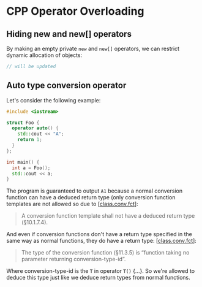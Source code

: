 # CPP Operator Overloading

## Hiding new and new[] operators
By making an empty private ```new``` and ```new[]``` operators, we can restrict dynamic allocation of objects:
```cpp
// will be updated
```

## Auto type conversion operator
Let's consider the following example:
```cpp
#include <iostream>

struct Foo {
  operator auto() {
    std::cout << "A";
    return 1;
  }
};

int main() {
  int a = Foo();
  std::cout << a;
}
```
The program is guaranteed to output ```A1``` because a normal conversion function can have a deduced return type (only conversion function templates are not allowed so due to [[class.conv.fct](https://timsong-cpp.github.io/cppwp/n4659/class.conv.fct#6)]:
>A conversion function template shall not have a deduced return type (§10.1.7.4).

And even if conversion functions don't have a return type specified in the same way as normal functions, they do have a return type: [[class.conv.fct](https://timsong-cpp.github.io/cppwp/n4659/class.conv.fct#1)]:
>The type of the conversion function (§11.3.5) is “function taking no parameter returning conversion-type-id”.

Where conversion-type-id is the ```T``` in operator ```T()``` {...}. So we're allowed to deduce this type just like we deduce return types from normal functions.
